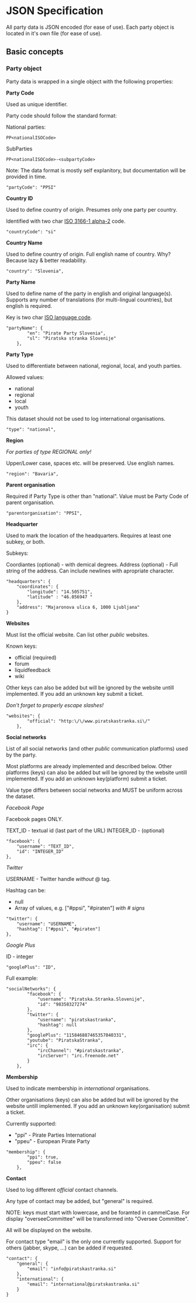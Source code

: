 # JSON Specification

All party data is JSON encoded (for ease of use). Each party object is located in it's own file (for ease of use).

## Basic concepts

### Party object

Party data is wrapped in a single object with the following properties:

**Party Code** 

Used as unique identifier.

Party code should follow the standard format:

National parties:

`PP<nationalISOCode>`

SubParties

`PP<nationalISOCode>-<subpartyCode>`

Note: The data format is mostly self explanitory, but documentation will be provided in time.

```
"partyCode": "PPSI"
```

**Country ID**

Used to define country of origin. Presumes only one party per country.

Identified with two char [ISO 3166-1 alpha-2](https://en.wikipedia.org/wiki/ISO_3166-1_alpha-2) code. 

```
"countryCode": "si"
```

**Country Name** 

Used to define country of origin. Full english name of country.
Why? Because lazy & better readability.

```
"country": "Slovenia",
```

**Party Name** 

Used to define name of the party in english and original language(s). Supports any number of translations (for multi-lingual countries), but english is required.

Key is two char [ISO language code](https://en.wikipedia.org/wiki/List_of_ISO_639-1_codes).
```
"partyName": {
        "en": "Pirate Party Slovenia",
        "sl": "Piratska stranka Slovenije"
    },
```

**Party Type** 

Used to differentiate between national, regional, local, and youth parties.

Allowed values:
* national
* regional
* local
* youth

This dataset should not be used to log international organisations. 

```
"type": "national",
```

**Region**

*For parties of _type_ REGIONAL only!*

Upper/Lower case, spaces etc. will be preserved. Use english names.

```
"region": "Bavaria",
```

**Parent organisation** 

Required if Party Type is other than "national". Value must be Party Code of parent organisation.

```
"parentorganisation": "PPSI",
```

**Headquarter**

Used to mark the location of the headquarters. Requires at least one subkey, or both.

Subkeys:

Coordiantes (optional) - with demical degrees.
Address (optional) - Full string of the address. Can include newlines with apropriate character.

```
"headquarters": {
    "coordinates": {
        "longitude": "14.505751",
        "latitude" : "46.056947 "
    },
    "address": "Majaronova ulica 6, 1000 Ljubljana"
}
```

**Websites** 

Must list the official website. Can list other *public* websites.

Known keys:
* official (required)
* forum
* liquidfeedback
* wiki

Other keys can also be added but will be ignored by the website untill implemented. If you add an unknown key submit a ticket.

*Don't forget to properly escape slashes!*

```
"websites": {
        "official": "http:\/\/www.piratskastranka.si\/"
    },
```

**Social networks** 

List of all social networks (and other *public* communication platforms) used by the party. 

Most platforms are already implemented and described below. Other platforms (keys) can also be added but will be ignored by the website untill implemented. If you add an unknown key(platform) submit a ticket.

Value type differs between social networks and MUST be uniform across the dataset.

*Facebook Page*

Facebook pages ONLY.

TEXT_ID - textual id (last part of the URL)
INTEGER_ID - (optional) 
```
"facebook": {
    "username": "TEXT_ID",
    "id": "INTEGER_ID"
},
```

*Twitter*

USERNAME - Twitter handle *without* @ tag.

Hashtag can be:
* null
* Array of values, e.g. ["#ppsi", "#piraten"] *with # signs*

```
"twitter": {
    "username": "USERNAME",
    "hashtag": ["#ppsi", "#piraten"]
},
```

*Google Plus*

ID - integer 

```
"googlePlus": "ID",
```
Full example:

```
"socialNetworks": {
        "facebook": {
            "username": "Piratska.Stranka.Slovenije",
            "id": "98358327274"
        },
        "twitter": {
            "username": "piratskastranka",
            "hashtag": null
        },
        "googlePlus": "115846887465357040331",
        "youtube": "PiratskaStranka",
        "irc": {
            "ircChannel": "#piratskastranka",
            "ircServer": "irc.freenode.net"
        }
    },
```

**Membership**

Used to indicate membership in *international* organisations.

Other organisations (keys) can also be added but will be ignored by the website untill implemented. If you add an unknown key(organisation) submit a ticket.

Currently supported:

* "ppi" - Pirate Parties International
* "ppeu" - European Pirate Party

```
"membership": {
        "ppi": true,
        "ppeu": false
    },
```

**Contact**

Used to log different *official* contact channels.

Any type of contact may be added, but "general" is required.

NOTE: keys must start with lowercase, and be foramted in cammelCase. For display "overseeCommittee" will be transformed into "Oversee Committee".

All will be displayed on the website.

For contact type "email" is the only one currently supported. Support for others (jabber, skype, ...) can be added if requested.

```
"contact": {
    "general": {
        "email": "info@piratskastranka.si"
    },
    "international": {
        "email": "international@piratskastranka.si"
    }
}
```
